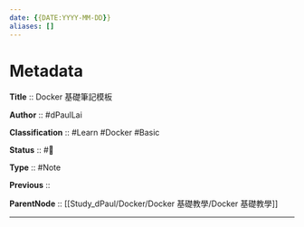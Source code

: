 ```yaml
---
date: {{DATE:YYYY-MM-DD}}
aliases: []
---
```


# Metadata

**Title** :: Docker 基礎筆記模板

**Author** :: #dPaulLai

**Classification** :: #Learn #Docker #Basic

**Status** :: #🌱

**Type** :: #Note

**Previous** ::

**ParentNode** :: [[Study_dPaul/Docker/Docker 基礎教學/Docker 基礎教學]]

---
